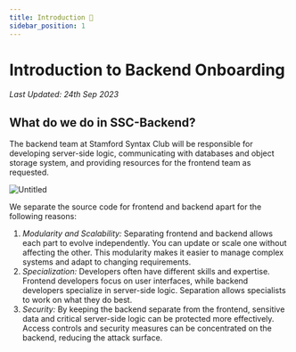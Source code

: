 ```yaml
---
title: Introduction 👋
sidebar_position: 1
---
```


# Introduction to Backend Onboarding

_Last Updated: 24th Sep 2023_

## What do we do in SSC-Backend?

The backend team at Stamford Syntax Club will be responsible for developing server-side logic, communicating with databases and object storage system, and providing resources for the frontend team as requested.

![Untitled](/img/backend/intro/Untitled.png)

We separate the source code for frontend and backend apart for the following reasons:

1. _Modularity and Scalability:_ Separating frontend and backend allows each part to evolve independently. You can update or scale one without affecting the other. This modularity makes it easier to manage complex systems and adapt to changing requirements.
2. _Specialization:_ Developers often have different skills and expertise. Frontend developers focus on user interfaces, while backend developers specialize in server-side logic. Separation allows specialists to work on what they do best.
3. _Security:_ By keeping the backend separate from the frontend, sensitive data and critical server-side logic can be protected more effectively. Access controls and security measures can be concentrated on the backend, reducing the attack surface.
